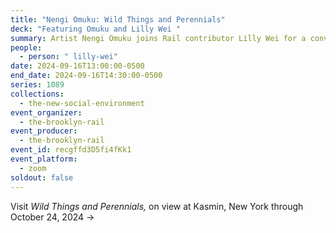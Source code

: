 ```yaml
---
title: "Nengi Omuku: Wild Things and Perennials"
deck: "Featuring Omuku and Lilly Wei "
summary: Artist Nengi Omuku joins Rail contributor Lilly Wei for a conversation.
people:
  - person: " lilly-wei"
date: 2024-09-16T13:00:00-0500
end_date: 2024-09-16T14:30:00-0500
series: 1089
collections:
  - the-new-social-environment
event_organizer:
  - the-brooklyn-rail
event_producer:
  - the-brooklyn-rail
event_id: recgffd3D5fi4fKk1
event_platform:
  - zoom
soldout: false
---
```

V﻿isit *Wild Things and Perennials,* on view at Kasmin, New York through October 24, 2024 →[](https://www.kasmingallery.com/exhibitions/367-nengi-omuku-wild-things-and-perennials/)